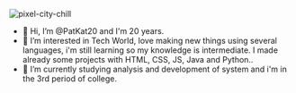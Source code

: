    ![pixel-city-chill](https://user-images.githubusercontent.com/100157955/155156776-b52275c1-554f-4ab0-9c99-8d89196051a7.gif)

- 👋 Hi, I’m @PatKat20 and I'm 20 years.
- 👀 I’m interested in Tech World, love making new things using several languages, i'm still learning so my knowledge is intermediate. I made already some projects with HTML, CSS, JS, Java and Python..
- 🌱 I’m currently studying analysis and development of system and i'm in the 3rd period of college.                         


<!---
PatKat20/PatKat20 is a ✨ special ✨ repository because its `README.md` (this file) appears on your GitHub profile.
You can click the Preview link to take a look at your changes.
--->
